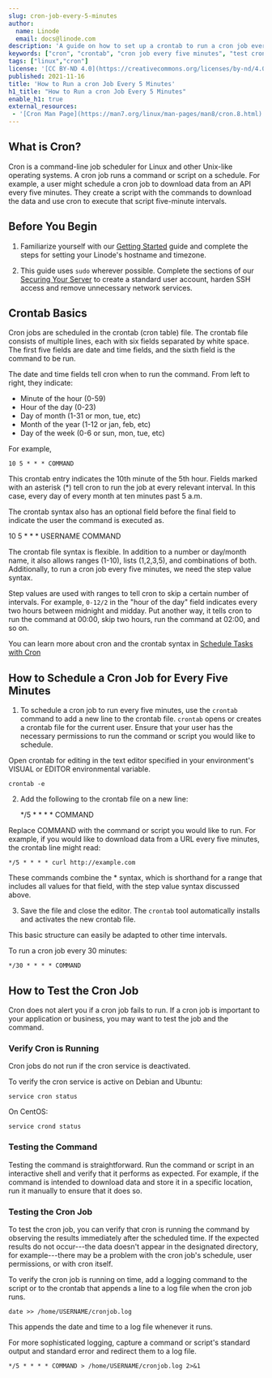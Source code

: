 ```yaml
---
slug: cron-job-every-5-minutes
author:
  name: Linode
  email: docs@linode.com
description: 'A guide on how to set up a crontab to run a cron job every five minutes and test it, including links to other cron articles in the KB.'
keywords: ["cron", "crontab", "cron job every five minutes", "test cron job"]
tags: ["linux","cron"]
license: '[CC BY-ND 4.0](https://creativecommons.org/licenses/by-nd/4.0)'
published: 2021-11-16
title: 'How to Run a cron Job Every 5 Minutes'
h1_title: "How to Run a cron Job Every 5 Minutes"
enable_h1: true
external_resources:
 - '[Cron Man Page](https://man7.org/linux/man-pages/man8/cron.8.html)'
---
```


## What is Cron?

Cron is a command-line job scheduler for Linux and other Unix-like operating systems. A cron job runs a command or script on a schedule. For example, a user might schedule a cron job to download data from an API every five minutes. They create a script with the commands to download the data and use cron to execute that script five-minute intervals.

## Before You Begin

1. Familiarize yourself with our [Getting Started](/docs/getting-started/) guide and complete the steps for setting your Linode's hostname and timezone.

2. This guide uses `sudo` wherever possible. Complete the sections of our [Securing Your Server](/docs/security/securing-your-server/) to create a standard user account, harden SSH access and remove unnecessary network services.

## Crontab Basics

Cron jobs are scheduled in the crontab (cron table) file. The crontab file consists of multiple lines, each with six fields separated by white space. The first five fields are date and time fields, and the sixth field is the command to be run.

The date and time fields tell cron when to run the command. From left to right, they indicate:

* Minute of the hour (0-59)
* Hour of the day (0-23)
* Day of month (1-31 or mon, tue, etc)
* Month of the year (1-12 or jan, feb, etc)
* Day of the week (0-6 or sun, mon, tue, etc)

For example,

    10 5 * * * COMMAND

This crontab entry indicates the 10th minute of the 5th hour. Fields marked with an asterisk (\*) tell cron to run the job at every relevant interval. In this case, every day of every month at ten minutes past 5 a.m.

The crontab syntax also has an optional field before the final field to indicate the user the command is executed as.

  10 5 * * * USERNAME COMMAND

The crontab file syntax is flexible. In addition to a number or day/month name, it also allows ranges (1-10), lists (1,2,3,5), and combinations of both. Additionally, to run a cron job every five minutes, we need the step value syntax.

Step values are used with ranges to tell cron to skip a certain number of intervals. For example, `0-12/2` in the "hour of the day" field indicates every two hours between midnight and midday. Put another way, it tells cron to run the command at 00:00, skip two hours, run the command at 02:00, and so on.

You can learn more about cron and the crontab syntax in [Schedule Tasks with Cron](https://www.linode.com/docs/guides/schedule-tasks-with-cron/)

## How to Schedule a Cron Job for Every Five Minutes

1. To schedule a cron job to run every five minutes, use the `crontab` command to add a new line to the crontab file. `crontab` opens or creates a crontab file for the current user. Ensure that your user has the necessary permissions to run the command or script you would like to schedule.

Open crontab for editing in the text editor specified in your environment's VISUAL or EDITOR environmental variable.

    crontab -e

2. Add the following to the crontab file on a new line:

    */5 * * * * COMMAND

Replace COMMAND with the command or script you would like to run. For example, if you would like to download data from a URL every five minutes, the crontab line might read:

    */5 * * * * curl http://example.com

These commands combine the * syntax, which is shorthand for a range that includes all values for that field, with the step value syntax discussed above.  

3. Save the file and close the editor. The `crontab` tool automatically installs and activates the new crontab file.

This basic structure can easily be adapted to other time intervals.

To run a cron job every 30 minutes:

    */30 * * * * COMMAND


## How to Test the Cron Job

Cron does not alert you if a cron job fails to run. If a cron job is important to your application or business, you may want to test the job and the command.

### Verify Cron is Running

Cron jobs do not run if the cron service is deactivated.

To verify the cron service is active on Debian and Ubuntu:

    service cron status

On CentOS:

    service crond status

### Testing the Command

Testing the command is straightforward. Run the command or script in an interactive shell and verify that it performs as expected. For example, if the command is intended to download data and store it in a specific location, run it manually to ensure that it does so.

### Testing the Cron Job

To test the cron job, you can verify that cron is running the command by observing the results immediately after the scheduled time. If the expected results do not occur---the data doesn't appear in the designated directory, for example---there may be a problem with the cron job's schedule, user permissions, or with cron itself.

To verify the cron job is running on time, add a logging command to the script or to the crontab that appends a line to a log file when the cron job runs.

    date >> /home/USERNAME/cronjob.log

This appends the date and time to a log file whenever it runs.

For more sophisticated logging, capture a command or script's standard output and standard error and redirect them to a log file.

    */5 * * * * COMMAND > /home/USERNAME/cronjob.log 2>&1
